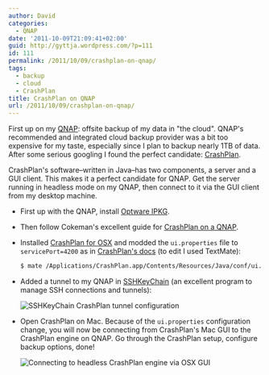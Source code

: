 ```yaml
---
author: David
categories:
  - QNAP
date: '2011-10-09T21:09:41+02:00'
guid: http://gyttja.wordpress.com/?p=111
id: 111
permalink: /2011/10/09/crashplan-on-qnap/
tags:
  - backup
  - cloud
  - CrashPlan
title: CrashPlan on QNAP
url: /2011/10/09/crashplan-on-qnap/
---
```



First up on my [QNAP](https://david.gyttja.com/2011/10/08/auf-wiedersehen-frankenstein-hello-qnap/): offsite backup of my data in "the cloud". QNAP's recommended and integrated cloud backup provider was a bit too expensive for my taste, especially since I plan to backup nearly 1TB of data. After some serious googling I found the perfect candidate: [CrashPlan](http://www.crashplan.com/).

<!--more-->

CrashPlan's software–written in Java–has two components, a server and a GUI client. This makes it a perfect candidate for QNAP. Get the server running in headless mode on my QNAP, then connect to it via the GUI client from my desktop machine.

* First up with the QNAP, install [Optware IPKG](http://wiki.qnap.com/wiki/Install_Optware_IPKG).

* Then follow Cokeman's excellent guide for [CrashPlan on a QNAP](http://cokeman.dk/qnap/crashplan).

* Installed [CrashPlan for OSX](http://www.crashplan.com/consumer/download.html?os=Mac) and modded the `ui.properties` file to `servicePort=4200` as in [CrashPlan's docs](http://support.crashplan.com/doku.php/how_to/configure_a_headless_client) (to edit I used TextMate):
    ```bash
    $ mate /Applications/CrashPlan.app/Contents/Resources/Java/conf/ui.properties
    ```

* Added a tunnel to my QNAP in [SSHKeyChain](http://sshkeychain.sourceforge.net/) (an excellent program to manage SSH connections and tunnels):

    ![SSHKeyChain CrashPlan tunnel configuration](/images/2011/10/crashplan-tunnel.png "SSHKeyChain CrashPlan tunnel configuration")


* Open CrashPlan on Mac. Because of the `ui.properties` configuration change, you will now be connecting from CrashPlan's Mac GUI to the CrashPlan engine on QNAP. Go through the CrashPlan setup, configure backup options, done!

    ![Connecting to headless CrashPlan engine via OSX GUI](/images/2011/10/crashplan-remote.png "Connecting to headless CrashPlan engine via OSX GUI")
